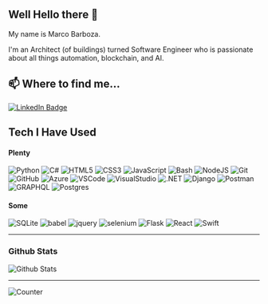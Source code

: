 ## Well Hello there 👋

My name is Marco Barboza. 

I'm an Architect (of buildings) turned Software Engineer who is passionate about all things automation, blockchain, and AI.

## 📫 Where to find me...
<a href="https://www.linkedin.com/in/marco-barboza">
    <img src="https://img.shields.io/badge/LinkedIn-blue?tab=followers?logo=linkedin&style=for-the-badge" alt="LinkedIn Badge" />
</a>

## Tech I Have Used

#### Plenty

![Python](https://img.shields.io/badge/PYTHON-3776AB.svg?&style=for-the-badge&logo=python&logoColor=white)
![C#](https://img.shields.io/badge/CSHARP-512BD4.svg?&style=for-the-badge&logo=csharp&logoColor=white)
![HTML5](https://img.shields.io/badge/HTML5-E34F26.svg?&style=for-the-badge&logo=html5&logoColor=white)
![CSS3](https://img.shields.io/badge/CSS3-%231572B6.svg?&style=for-the-badge&logo=css3&logoColor=white)
![JavaScript](https://img.shields.io/badge/JAVASCRIPT-F7DF1E.svg?&style=for-the-badge&logo=javascript&logoColor=323330)
![Bash](https://img.shields.io/badge/BASH-666666.svg?&style=for-the-badge&logo=gnubash&logoColor=white)
![NodeJS](https://img.shields.io/badge/NODEJS-339933.svg?&style=for-the-badge&logo=node.js&logoColor=white)
![Git](https://img.shields.io/badge/GIT-%23F05033.svg?&style=for-the-badge&logo=git&logoColor=white)
![GitHub](https://img.shields.io/badge/GITHUB-121011.svg?&style=for-the-badge&logo=github&logoColor=white)
![Azure](https://img.shields.io/badge/AZURE-28A1E5.svg?&style=for-the-badge&logo=azure&logoColor=white)
![VSCode](https://img.shields.io/badge/vscode-007ACC.svg?style=for-the-badge&logo=visualstudiocode&logoColor=white)
![VisualStudio](https://img.shields.io/badge/visual%20studio-9210BA.svg?style=for-the-badge&logo=visualstudio&logoColor=white)
![.NET](https://img.shields.io/badge/dotnet-512BD4.svg?style=for-the-badge&logo=dotnet&logoColor=white)
![Django](https://img.shields.io/badge/DJANGO-092E20.svg?style=for-the-badge&logo=django&logoColor=white)
![Postman](https://img.shields.io/badge/postman-FF6C37.svg?style=for-the-badge&logo=postman&logoColor=white)
![GRAPHQL](https://img.shields.io/badge/GRAPHQL-E10098.svg?&style=for-the-badge&logo=graphql&logoColor=white)
![Postgres](https://img.shields.io/badge/POSTGRES-316192.svg?&style=for-the-badge&logo=postgresql&logoColor=white)

#### Some

![SQLite](https://img.shields.io/badge/SQLITE-003B57.svg?&style=for-the-badge&logo=sqlite&logoColor=white)
![babel](https://img.shields.io/badge/babel-F9DC3E.svg?style=for-the-badge&logo=babel&logoColor=black)
![jquery](https://img.shields.io/badge/jquery-0769AD.svg?style=for-the-badge&logo=jquery&logoColor=white)
![selenium](https://img.shields.io/badge/selenium-52b73c.svg?style=for-the-badge&logo=selenium&logoColor=white)
![Flask](https://img.shields.io/badge/flask-000000.svg?style=for-the-badge&logo=flask&logoColor=white)
![React](https://img.shields.io/badge/react-61DAFB.svg?style=for-the-badge&logo=react&logoColor=white)
![Swift](https://img.shields.io/badge/SWIFT-F05138.svg?style=for-the-badge&logo=swift&logoColor=white)

---

### Github Stats

![Github Stats](https://github-readme-stats.vercel.app/api?username=barboxinha&show_icons=true&theme=default&hide_border=false&locale=en)

---

![Counter](https://komarev.com/ghpvc/?username=barboxinha&style=flat-square&label=Profile%20Views)

